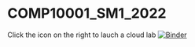 # COMP10001_SM1_2022
 
Click the icon on the right to lauch a cloud lab
[![Binder](https://mybinder.org/badge_logo.svg)](https://mybinder.org/v2/gh/jiyuc/COMP10001_SM1_2022/HEAD)
